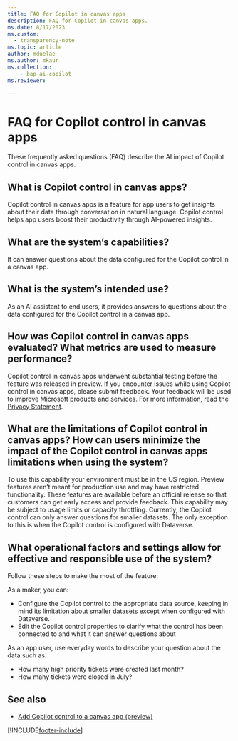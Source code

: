 ```yaml
---
title: FAQ for Copilot in canvas apps   
description: FAQ for Copilot in canvas apps.
ms.date: 8/17/2023
ms.custom: 
  - transparency-note
ms.topic: article
author: mduelae 
ms.author: mkaur
ms.collection: 
    - bap-ai-copilot
ms.reviewer:

---
```


# FAQ for Copilot control in canvas apps

These frequently asked questions (FAQ) describe the AI impact of Copilot control in canvas apps.

##  What is Copilot control in canvas apps? 

 Copilot control in canvas apps is a feature for app users to get insights about their data through conversation in natural language. Copilot control helps app users boost their productivity through AI-powered insights.

## What are the system’s capabilities? 

It can answer questions about the data configured for the Copilot control in a canvas app.

## What is the system’s intended use? 

As an AI assistant to end users, it provides answers to questions about the data configured for the Copilot control in a canvas app.

## How was Copilot control in canvas apps evaluated? What metrics are used to measure performance? 

Copilot control in canvas apps underwent substantial testing before the feature was released in preview. If you encounter issues while using Copilot control in canvas apps, please submit feedback. Your feedback will be used to improve Microsoft products and services. For more information, read the [Privacy Statement](https://go.microsoft.com/fwlink/?linkid=2182930%22%20\t%20%22_blank).

## What are the limitations of Copilot control in canvas apps? How can users minimize the impact of the Copilot control in canvas apps limitations when using the system?

To use this capability your environment must be in the US region.
Preview features aren’t meant for production use and may have restricted functionality. These features are available before an official release so that customers can get early access and provide feedback.
This capability may be subject to usage limits or capacity throttling.
Currently, the Copilot control can only answer questions for smaller datasets. The only exception to this is when the Copilot control is configured with Dataverse.


## What operational factors and settings allow for effective and responsible use of the system? 

Follow these steps to make the most of the feature:

As a maker, you can:
 - Configure the Copilot control to the appropriate data source, keeping in mind its limitation about smaller datasets except when configured with Dataverse.
 - Edit the Copilot control properties to clarify what the control has been connected to and what it can answer questions about

As an app user, use everyday words to describe your question about the data such as:
 - How many high priority tickets were created last month?
 - How many tickets were closed in July?


## See also 
- [Add Copilot control to a canvas app (preview)](../canvas-apps/add-ai-copilot.md)

 
[!INCLUDE[footer-include](../../includes/footer-banner.md)]

